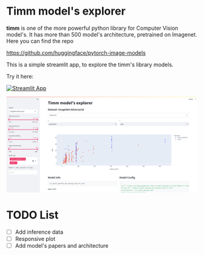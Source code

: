 # Timm model's explorer

**timm** is one of the more powerful python library for Computer Vision model's. It has more than 500 model's architecture, pretrained on Imagenet.
Here you can find the repo

https://github.com/huggingface/pytorch-image-models


This is a simple streamlit app, to explore the timm's library models.

Try it here:

[![Streamlit App](https://static.streamlit.io/badges/streamlit_badge_black_white.svg)](https://timm-model-explorer.streamlit.app/)

![alt text](timm-model-explorer.jpg "Title")

# TODO List

- [ ] Add inference data
- [ ] Responsive plot
- [ ] Add model's papers and architecture